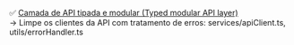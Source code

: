 ✅ [Camada de API tipada e modular (Typed modular API layer)](../services/README.md)<br>
→ Limpe os clientes da API com tratamento de erros:
 services/apiClient.ts, utils/errorHandler.ts